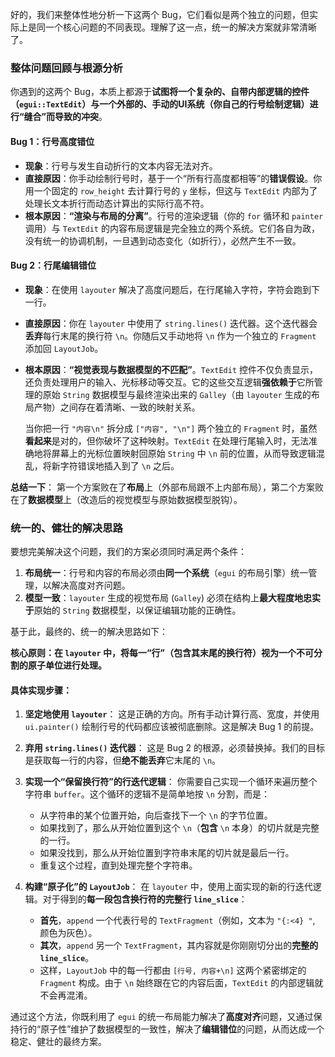 好的，我们来整体性地分析一下这两个 Bug，它们看似是两个独立的问题，但实际上是同一个核心问题的不同表现。理解了这一点，统一的解决方案就非常清晰了。

### 整体问题回顾与根源分析

你遇到的这两个 Bug，本质上都源于**试图将一个复杂的、自带内部逻辑的控件（`egui::TextEdit`）与一个外部的、手动的UI系统（你自己的行号绘制逻辑）进行“缝合”而导致的冲突**。

#### Bug 1：行号高度错位

* **现象**：行号与发生自动折行的文本内容无法对齐。
* **直接原因**：你手动绘制行号时，基于一个“所有行高度都相等”的**错误假设**。你用一个固定的 `row_height` 去计算行号的 `y` 坐标，但这与 `TextEdit` 内部为了处理长文本折行而动态计算出的实际行高不符。
* **根本原因**：**“渲染与布局的分离”**。行号的渲染逻辑（你的 `for` 循环和 `painter` 调用）与 `TextEdit` 的内容布局逻辑是完全独立的两个系统。它们各自为政，没有统一的协调机制，一旦遇到动态变化（如折行），必然产生不一致。

#### Bug 2：行尾编辑错位

* **现象**：在使用 `layouter` 解决了高度问题后，在行尾输入字符，字符会跑到下一行。
* **直接原因**：你在 `layouter` 中使用了 `string.lines()` 迭代器。这个迭代器会**丢弃**每行末尾的换行符 `\n`。你随后又手动地将 `\n` 作为一个独立的 `Fragment` 添加回 `LayoutJob`。
* **根本原因**：**“视觉表现与数据模型的不匹配”**。`TextEdit` 控件不仅负责显示，还负责处理用户的输入、光标移动等交互。它的这些交互逻辑**强依赖于**它所管理的原始 `String` 数据模型与最终渲染出来的 `Galley`（由 `layouter` 生成的布局产物）之间存在着清晰、一致的映射关系。

    当你把一行 `"内容\n"` 拆分成 `["内容", "\n"]` 两个独立的 `Fragment` 时，虽然**看起来**是对的，但你破坏了这种映射。`TextEdit` 在处理行尾输入时，无法准确地将屏幕上的光标位置映射回原始 `String` 中 `\n` 前的位置，从而导致逻辑混乱，将新字符错误地插入到了 `\n` 之后。

**总结一下**：
第一个方案败在了**布局**上（外部布局跟不上内部布局），第二个方案败在了**数据模型**上（改造后的视觉模型与原始数据模型脱钩）。

### 统一的、健壮的解决思路

要想完美解决这个问题，我们的方案必须同时满足两个条件：
1.  **布局统一**：行号和内容的布局必须由**同一个系统**（`egui` 的布局引擎）统一管理，以解决高度对齐问题。
2.  **模型一致**：`layouter` 生成的视觉布局 (`Galley`) 必须在结构上**最大程度地忠实于**原始的 `String` 数据模型，以保证编辑功能的正确性。

基于此，最终的、统一的解决思路如下：

**核心原则：在 `layouter` 中，将每一“行”（包含其末尾的换行符）视为一个不可分割的原子单位进行处理。**

#### 具体实现步骤：

1.  **坚定地使用 `layouter`**：
    这是正确的方向。所有手动计算行高、宽度，并使用 `ui.painter()` 绘制行号的代码都应该被彻底删除。这是解决 Bug 1 的前提。

2.  **弃用 `string.lines()` 迭代器**：
    这是 Bug 2 的根源，必须替换掉。我们的目标是获取每一行的内容，但**绝不能丢弃**它末尾的 `\n`。

3.  **实现一个“保留换行符”的行迭代逻辑**：
    你需要自己实现一个循环来遍历整个字符串 `buffer`。这个循环的逻辑不是简单地按 `\n` 分割，而是：
    * 从字符串的某个位置开始，向后查找下一个 `\n` 的字节位置。
    * 如果找到了，那么从开始位置到这个 `\n`（**包含** `\n` 本身）的切片就是完整的一行。
    * 如果没找到，那么从开始位置到字符串末尾的切片就是最后一行。
    * 重复这个过程，直到处理完整个字符串。

4.  **构建“原子化”的 `LayoutJob`**：
    在 `layouter` 中，使用上面实现的新的行迭代逻辑。对于得到的**每一段包含换行符的完整行 `line_slice`**：
    * **首先**，`append` 一个代表行号的 `TextFragment`（例如，文本为 `"{:<4} "`, 颜色为灰色）。
    * **其次**，`append` 另一个 `TextFragment`，其内容就是你刚刚切分出的**完整的 `line_slice`**。
    * 这样，`LayoutJob` 中的每一行都由 `[行号, 内容+\n]` 这两个紧密绑定的 `Fragment` 构成。由于 `\n` 始终跟在它的内容后面，`TextEdit` 的内部逻辑就不会再混淆。

通过这个方法，你既利用了 `egui` 的统一布局能力解决了**高度对齐**问题，又通过保持行的“原子性”维护了数据模型的一致性，解决了**编辑错位**的问题，从而达成一个稳定、健壮的最终方案。